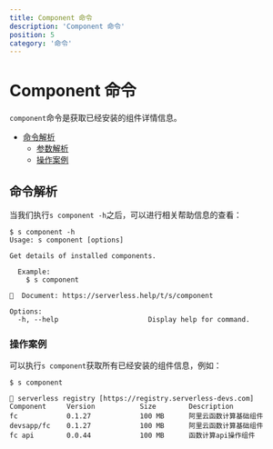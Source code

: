 ```yaml
---
title: Component 命令
description: 'Component 命令'
position: 5
category: '命令'
---
```


# Component 命令

`component`命令是获取已经安装的组件详情信息。

- [命令解析](#命令解析)
    - [参数解析](#参数解析)
    - [操作案例](#操作案例)

## 命令解析

当我们执行`s component -h`之后，可以进行相关帮助信息的查看：

```shell script
$ s component -h
Usage: s component [options]

Get details of installed components.
  
  Example:
    $ s component
    
📖  Document: https://serverless.help/t/s/component

Options:
  -h, --help                      Display help for command.
```

### 操作案例

可以执行`s component`获取所有已经安装的组件信息，例如：

```shell script
$ s component 

🔎 serverless registry [https://registry.serverless-devs.com] 
Component     Version           Size        Description 
fc            0.1.27            100 MB      阿里云函数计算基础组件 
devsapp/fc    0.1.27            100 MB      阿里云函数计算基础组件
fc api        0.0.44            100 MB      函数计算api操作组件
```
